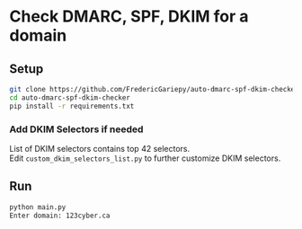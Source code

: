 # Check DMARC, SPF, DKIM for a domain

## Setup
```bash
git clone https://github.com/FredericGariepy/auto-dmarc-spf-dkim-checker.git
cd auto-dmarc-spf-dkim-checker
pip install -r requirements.txt
```
### Add DKIM Selectors if needed
List of DKIM selectors contains top 42 selectors. \
Edit `custom_dkim_selectors_list.py` to further customize DKIM selectors.

## Run

```bash
python main.py
Enter domain: 123cyber.ca
```
